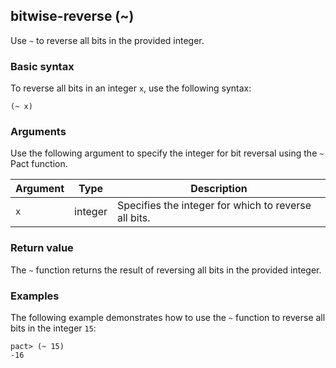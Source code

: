 ## bitwise-reverse (~)

Use `~` to reverse all bits in the provided integer.

### Basic syntax

To reverse all bits in an integer `x`, use the following syntax:

```pact
(~ x)
```

### Arguments

Use the following argument to specify the integer for bit reversal using the `~` Pact function.

| Argument | Type | Description |
| --- | --- | --- |
| `x` | integer | Specifies the integer for which to reverse all bits. |

### Return value

The `~` function returns the result of reversing all bits in the provided integer.

### Examples

The following example demonstrates how to use the `~` function to reverse all bits in the integer `15`:

```pact
pact> (~ 15)
-16
```
